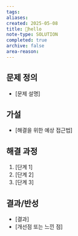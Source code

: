 ```yaml
---
tags: 
aliases: 
created: 2025-05-08
title: 🔬hello
note-type: SOLUTION
completed: true
archive: false
area-reason:
---
```



## 문제 정의
- [문제 설명]

## 가설
- [해결을 위한 예상 접근법]

## 해결 과정
1. [단계 1]
2. [단계 2]
3. [단계 3]

## 결과/반성
- [결과]
- [개선점 또는 느낀 점]